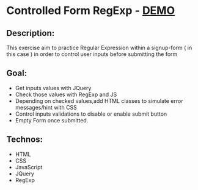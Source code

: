 # Controlled Form RegExp - [DEMO](https://laurelinep.github.io/Controlled-Form-RegExp/)
## Description:
This exercise aim to practice Regular Expression within a signup-form ( in this case ) 
in order to control user inputs before submitting the form

## Goal:
+ Get inputs values with JQuery
+ Check those values with RegExp and JS
+ Depending on checked values,add HTML classes to simulate error messages/hint with CSS
+ Control inputs validations to disable or enable submit button
+ Empty Form once submitted.

## Technos:
+ HTML
+ CSS
+ JavaScript
+ JQuery
+ RegExp
